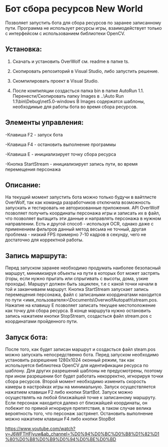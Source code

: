 # Бот сбора ресурсов New World

Позволяет запустить бота для сбора ресурсов по заранее записанному пути. 
Программа не использует ресурсы игры, взаимодействует только с интерфейсом с использованием библиотеки OpenCV.


## Установка:

  1. Скачать и установить OverWolf см. readme в папке ts.

  2. Скопировать репозиторий в Visual Studio, либо запустить решение.
  
  3. Скомпилировать проект в Visual Studio.

  4. После компиляции создасться папка bin в папке AutoRun 1.1. Перенести/Скопировать папку Images в ..\Auto Run 1.1\bin\Debug\net5.0-windows
     В Images содержатся шаблоны, необходимые для работы бота во время сбора ресурсов.

## Элементы управления:
  
  -Клавиша F2 - запуск бота
  
  -Клавиша F4 - остановить выполнение программы
  
  -Клавиша E - инициализирует точку сбора ресурса
  
  -Кнопка StartStream - инициализирует запись пути, 
   во время перемещения персонажа
   
   
## Описание:
  На текущий момент запустить бота можно только будучи в вайтлисте OverWolf, так как команда разработчиков отключила возможность запускать и тестировать не авторизованные приложения. API OverWolf позволяет получить координаты персонажа игры и записать их в файл, что позволяет вытащить эти данные и направлять персонажа в нужном направлении. Есть и другой способ - используя OCR, однако даже с применением фильтров данный метод весьма не точный, другая проблема - низкий FPS примерно 7-10 кадров в секунду, чего не достаточно для корректной работы.
  
## Запись маршрута:  
  Перед запуском заранее необходимо продумать наиболее безопасный маршрут, минимизируя объекты на пути в которых бот может застрять (горы, если нужно прыгать или спрыгивать с высоты, дома, узкие проходы). Маршрут должен быть зациклен, т.е с какой точки начали в той и заканчиваем маршрут. Кнопка StartStream запускает запись перемещения персонажа, файл с записаными координатами находится по пути <имя_пользователя>\Documents\OverwolfAutopath\stream.pos. Нажатие на клавишу E позволяет записать текущее местоположение как точку для сбора ресурса. В конце маршрута нужно остановить запись нажатием кнопки StopStream, создасться файл stream.pos с координатами пройденного пути.
  
## Запуск бота:
 После того, как будет записан маршрут и создасться файл steam.pos можно запускать непосредственно бота. Перед запуском необходимо установить разрешение 1280х1024 оконный режим, так как используется библиотека OpenCV для идентификации ресурса по шаблону. Для других разрешений шаблоны не предусмотрены, поэтому при ином разрешении бот будет работать некорректно, игнорируя точки сбора ресурсов. Второй момент необходимо изменить скорость камеры в настройках игры на минимальную. Запуск осуществляется нажатием клавиши F2 либо кнопки StartBot. Запуск можно осуществлять на любой близжайшей точке к записанному маршруту. Если персонаж находится далеко от близжайшей координаты, он побежит по прямой игнорируя препятствия, в таком случае велика вероятность того, что персонаж застрянет. Остановить выполнение можно нажатием клавиши F4 либо кнопки StopBot
  
https://www.youtube.com/watch?v=J6WFTHFlyuw&ab_channel=%D0%94%D0%BC%D0%B8%D1%82%D1%80%D0%B8%D0%B9%D0%94%D0%BE%D0%BD
